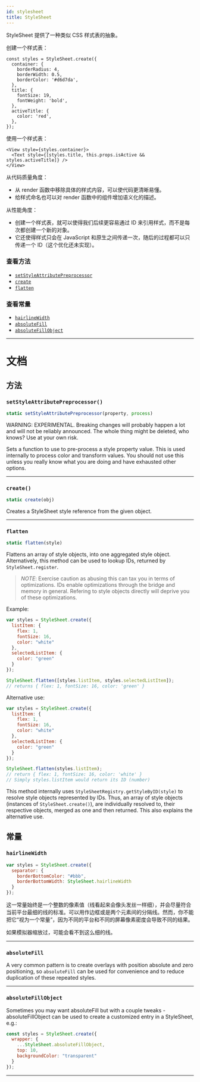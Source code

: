 ```yaml
---
id: stylesheet
title: StyleSheet
---
```


StyleSheet 提供了一种类似 CSS 样式表的抽象。

创建一个样式表：

```
const styles = StyleSheet.create({
  container: {
    borderRadius: 4,
    borderWidth: 0.5,
    borderColor: '#d6d7da',
  },
  title: {
    fontSize: 19,
    fontWeight: 'bold',
  },
  activeTitle: {
    color: 'red',
  },
});
```

使用一个样式表：

```
<View style={styles.container}>
  <Text style={[styles.title, this.props.isActive && styles.activeTitle]} />
</View>
```

从代码质量角度：

- 从 render 函数中移除具体的样式内容，可以使代码更清晰易懂。
- 给样式命名也可以对 render 函数中的组件增加语义化的描述。

从性能角度：

- 创建一个样式表，就可以使得我们后续更容易通过 ID 来引用样式，而不是每次都创建一个新的对象。
- 它还使得样式只会在 JavaScript 和原生之间传递一次，随后的过程都可以只传递一个 ID（这个优化还未实现）。

### 查看方法

- [`setStyleAttributePreprocessor`](stylesheet.md#setstyleattributepreprocessor)
- [`create`](stylesheet.md#create)
- [`flatten`](stylesheet.md#flatten)

### 查看常量

- [`hairlineWidth`](stylesheet.md#hairlinewidth)
- [`absoluteFill`](stylesheet.md#absolutefill)
- [`absoluteFillObject`](stylesheet.md#absolutefillobject)

---

# 文档

## 方法

### `setStyleAttributePreprocessor()`

```javascript
static setStyleAttributePreprocessor(property, process)
```

WARNING: EXPERIMENTAL. Breaking changes will probably happen a lot and will not be reliably announced. The whole thing might be deleted, who knows? Use at your own risk.

Sets a function to use to pre-process a style property value. This is used internally to process color and transform values. You should not use this unless you really know what you are doing and have exhausted other options.

---

### `create()`

```javascript
static create(obj)
```

Creates a StyleSheet style reference from the given object.

---

### `flatten`

```javascript
static flatten(style)
```

Flattens an array of style objects, into one aggregated style object. Alternatively, this method can be used to lookup IDs, returned by `StyleSheet.register`.

> _NOTE_: Exercise caution as abusing this can tax you in terms of optimizations. IDs enable optimizations through the bridge and memory in general. Refering to style objects directly will deprive you of these optimizations.

Example:

```javascript
var styles = StyleSheet.create({
  listItem: {
    flex: 1,
    fontSize: 16,
    color: "white"
  },
  selectedListItem: {
    color: "green"
  }
});

StyleSheet.flatten([styles.listItem, styles.selectedListItem]);
// returns { flex: 1, fontSize: 16, color: 'green' }
```

Alternative use:

```javascript
var styles = StyleSheet.create({
  listItem: {
    flex: 1,
    fontSize: 16,
    color: "white"
  },
  selectedListItem: {
    color: "green"
  }
});

StyleSheet.flatten(styles.listItem);
// return { flex: 1, fontSize: 16, color: 'white' }
// Simply styles.listItem would return its ID (number)
```

This method internally uses `StyleSheetRegistry.getStyleByID(style)` to resolve style objects represented by IDs. Thus, an array of style objects (instances of `StyleSheet.create()`), are individually resolved to, their respective objects, merged as one and then returned. This also explains the alternative use.

## 常量

### `hairlineWidth`

```javascript
var styles = StyleSheet.create({
  separator: {
    borderBottomColor: "#bbb",
    borderBottomWidth: StyleSheet.hairlineWidth
  }
});
```

这一常量始终是一个整数的像素值（线看起来会像头发丝一样细），并会尽量符合当前平台最细的线的标准。可以用作边框或是两个元素间的分隔线。然而，你不能把它“视为一个常量”，因为不同的平台和不同的屏幕像素密度会导致不同的结果。

如果模拟器缩放过，可能会看不到这么细的线。

---

### `absoluteFill`

A very common pattern is to create overlays with position absolute and zero positioning, so `absoluteFill` can be used for convenience and to reduce duplication of these repeated styles.

---

### `absoluteFillObject`

Sometimes you may want absoluteFill but with a couple tweaks - absoluteFillObject can be used to create a customized entry in a StyleSheet, e.g.:

```javascript
const styles = StyleSheet.create({
  wrapper: {
    ...StyleSheet.absoluteFillObject,
    top: 10,
    backgroundColor: "transparent"
  }
});
```

---
